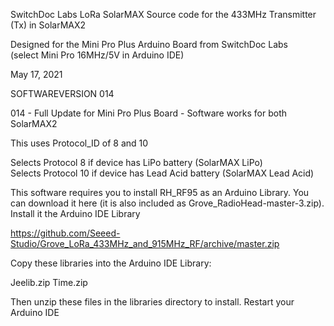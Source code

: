 SwitchDoc Labs LoRa SolarMAX Source code for the 433MHz Transmitter (Tx) in SolarMAX2

Designed for the Mini Pro Plus Arduino Board from SwitchDoc Labs<BR>
(select Mini Pro 16MHz/5V in Arduino IDE)

May 17, 2021

SOFTWAREVERSION 014 

014 - Full Update for Mini Pro Plus Board - Software works for both SolarMAX2 



This uses Protocol_ID of 8 and 10

Selects Protocol 8 if device has LiPo battery (SolarMAX LiPo)<BR>
Selects Protocol 10 if device has Lead Acid battery (SolarMAX Lead Acid)


This software requires you to install RH_RF95 as an Arduino Library.  You can download it here (it is also included as Grove_RadioHead-master-3.zip).  Install it the Arduino IDE Library

https://github.com/Seeed-Studio/Grove_LoRa_433MHz_and_915MHz_RF/archive/master.zip


Copy these libraries into the Arduino IDE Library:

Jeelib.zip
Time.zip

Then unzip these files in the libraries directory to install.  Restart your Arduino IDE


